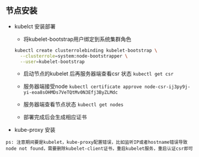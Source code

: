 节点安装
---
* kubelct 安装部署
    * 将kubelet-bootstrap用户绑定到系统集群角色
    ```bash
    kubectl create clusterrolebinding kubelet-bootstrap \
      --clusterrole=system:node-bootstrapper \
      --user=kubelet-bootstrap
    ```
    
    * 启动节点的kubelet 后再服务器端查看csr 状态
    `kubectl get csr`
    
    * 服务器端接受node
    `kubectl certificate approve node-csr-ij3py9j-yi-eoa8sOHMDs7VeTQtMv0N3Efj3ByZLMdc`
    
    * 服务器端查看节点状态
    `kubectl get nodes`
    
    * 部署完成后会生成相应证书
    
* kube-proxy 安装
    

`ps: 注意期间要是kubelet，kube-proxy配置错误，比如监听IP或者hostname错误导致node not found，需要删除kubelet-client证书，重启kubelet服务，重启认证csr即可`